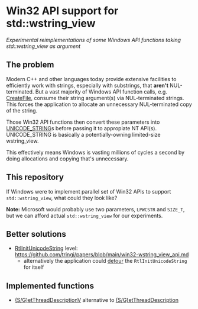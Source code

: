 # Win32 API support for std::wstring_view
*Experimental reimplementations of some Windows API functions taking std::wstring_view as argument*

## The problem

Modern C++ and other languages today provide extensive facilities to efficiently work with strings, especially with substrings, that **aren't** NUL-terminated.
But a vast majority of Windows API function calls, e.g. [CreateFile](https://learn.microsoft.com/en-us/windows/win32/api/fileapi/nf-fileapi-createfilew),
consume their string argument(s) via NUL-terminated strings.
This forces the application to allocate an unnecessary NUL-terminated copy of the string.

Those Win32 API functions then convert these parameters into
[UNICODE_STRING](https://learn.microsoft.com/en-us/windows/win32/api/subauth/ns-subauth-unicode_string)s
before passing it to appropiate NT API(s). UNICODE_STRING is basically a potentially-owning limited-size wstring_view.

This effectively means Windows is vasting millions of cycles a second by doing allocations and copying that's unnecessary.

## This repository

If Windows were to implement parallel set of Win32 APIs to support `std::wstring_view`, what could they look like?

**Note:** Microsoft would probably use two parameters, `LPWCSTR` and `SIZE_T`, but we can afford actual `std::wstring_view` for our experiments.

## Better solutions

* [RtlInitUnicodeString](https://learn.microsoft.com/en-us/windows-hardware/drivers/ddi/wdm/nf-wdm-rtlinitunicodestring) level:
  https://github.com/tringi/papers/blob/main/win32-wstring_view_api.md
   * alternatively the application could [detour](https://github.com/microsoft/Detours) the `RtlInitUnicodeString` for itself

## Implemented functions

* [(S/G)etThreadDescriptionV](SetThreadDescriptionV.cpp) alternative to
  [(S/G)etThreadDescription](https://learn.microsoft.com/en-us/windows/win32/api/processthreadsapi/nf-processthreadsapi-getthreaddescription)

